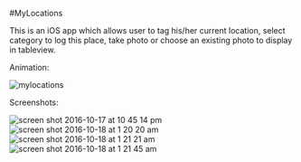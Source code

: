 #MyLocations

This is an iOS app which allows user to tag his/her current location, select category to log this place, take photo or choose an existing photo to display in tableview. 

Animation:

![mylocations](https://cloud.githubusercontent.com/assets/10201379/19497386/e8958a0c-9540-11e6-84b4-45773fc5879d.gif)

Screenshots:

![screen shot 2016-10-17 at 10 45 14 pm](https://cloud.githubusercontent.com/assets/10201379/19471856/ce695d96-94d9-11e6-859a-744a67743825.png)
![screen shot 2016-10-18 at 1 20 20 am](https://cloud.githubusercontent.com/assets/10201379/19471667/233ad954-94d9-11e6-9f85-4a3f65a7b633.png)
![screen shot 2016-10-18 at 1 21 21 am](https://cloud.githubusercontent.com/assets/10201379/19471669/25685e9a-94d9-11e6-9147-427453e14455.png)
![screen shot 2016-10-18 at 1 21 45 am](https://cloud.githubusercontent.com/assets/10201379/19471673/2778a4d8-94d9-11e6-9684-add1cfc9f7f0.png)
